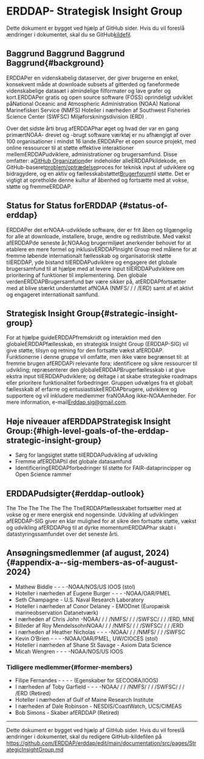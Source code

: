 # ERDDAP- Strategisk Insight Group

Dette dokument er bygget ved hjælp af GitHub sider. Hvis du vil foreslå ændringer i dokumentet, skal du se GitHub[kildefil](https://github.com/ERDDAP/erddap/blob/main/documentation/src/pages/StrategicInsightGroup.md).

## Baggrund Baggrund Baggrund Baggrund{#background} 
ERDDAPer en videnskabelig dataserver, der giver brugerne en enkel, konsekvent måde at downloade subsets af gitterded og faneformede videnskabelige datasæt i almindelige filformater og lave grafer og kort.ERDDAPer gratis og open source software (FOSS) oprindeligt udviklet påNational Oceanic and Atmospheric Administration  (NOAA) National Marinefiskeri Service (NMFS) Hoteller i nærheden af Southwest Fisheries Science Center (SWFSC) Miljøforskningsdivision (ERD) .

Over det sidste årti brug afERDDAPhar øget og hvad der var en gang primærtNOAA- drevet og -brugt software værktøj er nu afhængigt af over 100 organisationer i mindst 16 lande.ERDDAPer et open source projekt, med online ressourcer til at støtte effektive interaktioner mellemERDDAPudviklere, administrationer og brugersamfund. Disse omfatter: a[GitHub Organization](https://github.com/erddap)der indeholder alleERDDAPkildekode, en GitHub-baseret[problem/optrædelse](https://github.com/ERDDAP/erddap/discussions)proces for teknisk input af udviklere og bidragydere, og en aktiv og fællesskabstøttet[Brugerforum](https://groups.google.com/g/erddap)til støtte. Det er vigtigt at opretholde denne kultur af åbenhed og fortsætte med at vokse, støtte og fremmeERDDAP.

## Status for Status forERDDAP {#status-of-erddap} 
ERDDAPer det erNOAA-udviklede software, der er frit åben og tilgængelig for alle at downloade, installere, bruge, ændre og redistribute. Med vækst afERDDAPde seneste år,NOAAog brugermiljøet anerkender behovet for at etablere en mere formel og inklusivERDDAPInsight Group med målene for at fremme løbende internationalt fællesskab og organisatorisk støtte tilERDDAP, yde bistand tilERDDAPudviklere og engagere det globale brugersamfund til at hjælpe med at levere input tilERDDAPudviklere om prioritering af funktioner til implementering. Den globale verdenERDDAPBrugersamfund bør være sikker på, atERDDAPfortsætter med at blive stærkt understøttet afNOAA  (NMFS/ / / /ERD) samt af et aktivt og engageret internationalt samfund.

## Strategisk Insight Group{#strategic-insight-group} 
For at hjælpe guideERDDAPfremskridt og interaktion med den globaleERDDAPfællesskab, en strategisk Insight Group (ERDDAP-SIG) vil give støtte, tilsyn og retning for den fortsatte vækst afERDDAP. Funktionerne i denne gruppe vil omfatte, men ikke være begrænset til: at fremme brugen afERDDAPi relevante fora; identificere og sikre ressourcer til udvikling; repræsenterer den globaleERDDAPBrugerfællesskab i at give ekstra input tilERDDAPudviklere; og deltage i at skabe strategiske roadmaps eller prioritere funktionalitet forbedringer. Gruppen udvælges fra et globalt fællesskab af erfarne og entusiastiskeERDDAPbrugere, udviklere og supportere og vil inkludere medlemmer fraNOAAog ikke-NOAAenheder. For mere information, e-mail[Erddap.sig@gmail.com](mailto:erddap.sig@gmail.com).

## Høje niveauer afERDDAPStrategisk Insight Group:{#high-level-goals-of-the-erddap-strategic-insight-group} 
* Sørg for langsigtet støtte tilERDDAPudvikling af udvikling
* Fremme afERDDAPtil det globale datasamfund
* IdentificeringERDDAPforbedringer til støtte for FAIR-dataprincipper og Open Science rammer

## ERDDAPudsigter{#erddap-outlook} 
The The The The The The TheERDDAPfællesskabet fortsætter med at vokse og er mere energisk end nogensinde. Udvikling af udviklingen afERDDAP-SIG giver en klar mulighed for at sikre den fortsatte støtte, vækst og udvikling afERDDAPog til at dyrke momentumERDDAPhar skabt i datastyringssamfundet over det seneste årti.

## Ansøgningsmedlemmer (af august, 2024)  {#appendix-a--sig-members-as-of-august-2024} 
* Mathew Biddle - - - -NOAA/NOS/US IOOS (stol) 
* Hoteller i nærheden af Eugene Burger - - - -NOAA/OAR/PMEL
* Seth Champagne - U.S. Naval Research Laboratory
* Hoteller i nærheden af Conor Delaney - EMODnet (Europæisk marineobservation Datanetværk) 
* I nærheden af Chris John -NOAA/ / / /NMFS/ / / /SWFSC/ / / /ERD, MNE
* Billeder af Roy MendelssohnNOAA/ / / /NMFS/ / / /SWFSC/ / / /ERD
* I nærheden af Heather Nicholas - - - -NOAA/ / / /NMFS/ / / /SWFSC
* Kevin O’Brien - - - -NOAA/OAR/PMEL, UW/CIOCES (stol) 
* Hoteller i nærheden af Shane St Savage - Axiom Data Science
* Micah Wengren - - - -NOAA/NOS/US IOOS

### Tidligere medlemmer{#former-members} 
* Filipe Fernandes - - - - (Egenskaber for SECOORA/IOOS)  
* I nærheden af Toby Garfield - - - -NOAA/ / / /NMFS/ / / /SWFSC/ / / /ERD  (Retired) 
* Hoteller i nærheden af Gulf of Maine Research Institute
* I nærheden af Dale Robinson - NESDIS/CoastWatch, UCS/CIMEAS
* Bob Simons - Skaber afERDDAP  (Retired) 

---

Dette dokument er bygget ved hjælp af GitHub sider. Hvis du vil foreslå ændringer i dokumentet, skal du redigere GitHub-kildefilen på[ https://github.com/ERDDAP/erddap/edit/main/documentation/src/pages/StrategicInsightGroup.md ](https://github.com/ERDDAP/erddap/edit/main/documentation/src/pages/StrategicInsightGroup.md)
